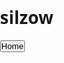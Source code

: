 # silzow
<!DOCTYPE html>
<html lang="en">
<head>  
    <html>
<head>
  <title>Home Button Example</title>
</head>
<body>

  <!-- Home Button -->
  <button onclick="goHome()">Home</button>

  <script>
    function goHome() {
      window.location.href = "home.html"; // Change to your actual home page URL
    }
  </script>

</body>
</html>
<!DOCTYPE html>
<html lang="en">
<head>
    <meta charset="UTF-8">
    <meta name="viewport" content="width=device-width, initial-scale=1.0">
    <title>Home - Oil & Gas Company</title>
    <style>
        body {
            font-family: 'Segoe UI', Tahoma, Geneva, Verdana, sans-serif;
            margin: 0;
            padding: 0;
            background-color: #f4f6f8;
            color: #333;
        }

        header {
            background-color: #002f4b;
            color: white;
            padding: 20px;
            text-align: center;
        }

        nav a {
            color: white;
            margin: 0 15px;
            text-decoration: none;
            font-weight: bold;
        }

        nav a:hover {
            text-decoration: underline;
        }

        .hero {
            background-color: #e0eaf0;
            padding: 40px 20px;
            text-align: center;
        }

        .hero h2 {
            font-size: 32px;
            margin-bottom: 10px;
        }

        .hero p {
            font-size: 18px;
            max-width: 600px;
            margin: 0 auto;
        }

        .about {
            padding: 30px 20px;
            max-width: 800px;
            margin: 0 auto;
        }

        .about h2 {
            font-size: 28px;
            color: #002f4b;
        }

        .about p {
            font-size: 16px;
            line-height: 1.6;
        }

        footer {
            background-color: #002f4b;
            color: white;
            text-align: center;
            padding: 15px;
            margin-top: 40px;
        }
    </style>
</head>
<body>
    <header>
        <h1>Welcome to EnergyCore Solutions</h1>
        <nav>
            <a href="home.html">Home</a>
            <a href="about.html">About Us</a>
            <a href="services.html">Services</a>
            <a href="contact.html">Contact</a>
        </nav>
    </header>

    <main>
        <section class="hero">
            <h2>Leading Innovation in Oil & Gas</h2>
            <p>Your trusted partner in energy exploration, production, and sustainability.</p>
        </section>

        <section class="about">
            <h2>About Us</h2>
            <p>
                At EnergyCore Solutions, we specialize in delivering world-class services to the oil and gas sector.
                With over 20 years of experience, our expertise spans upstream, midstream, and downstream operations.
            </p>
            <p>
                We are committed to safety, efficiency, and environmental responsibility while helping our clients
                maximize performance and minimize risk.
            </p>
        </section>
    </main>

    <footer>
        <p>&copy; 2025 EnergyCore Solutions. All rights reserved.</p>
    </footer>
</body>
</html>

    <meta charset="UTF-8">
    <meta name="viewport" content="width=device-width, initial-scale=1.0">
    <title>Silzow - Leading Innovation in Technology and Design</title>
    <meta name="description" content="Leading innovation in technology and design. We create solutions that transform businesses and empower growth.">
    <meta name="author" content="Silzow">
    
    <!-- Google Fonts -->
    <link rel="preconnect" href="https://fonts.googleapis.com">
    <link rel="preconnect" href="https://fonts.gstatic.com" crossorigin>
    <link href="https://fonts.googleapis.com/css2?family=Inter:wght@300;400;500;600;700&display=swap" rel="stylesheet">
    
    <style>
        /* CSS Variables - Design System */
        :root {
            --background: 0 0% 100%;
            --foreground: 222.2 84% 4.9%;
            --card: 0 0% 100%;
            --card-foreground: 222.2 84% 4.9%;
            --primary: 222.2 47.4% 11.2%;
            --primary-foreground: 210 40% 98%;
            --secondary: 210 40% 96.1%;
            --secondary-foreground: 222.2 47.4% 11.2%;
            --muted: 210 40% 96.1%;
            --muted-foreground: 215.4 16.3% 46.9%;
            --accent: 210 40% 96.1%;
            --accent-foreground: 222.2 47.4% 11.2%;
            --border: 214.3 31.8% 91.4%;
            --input: 214.3 31.8% 91.4%;
            --ring: 222.2 84% 4.9%;
            --radius: 0.5rem;
        }

        * {
            margin: 0;
            padding: 0;
            box-sizing: border-box;
        }

        body {
            font-family: 'Inter', -apple-system, BlinkMacSystemFont, 'Segoe UI', Roboto, sans-serif;
            line-height: 1.6;
            color: hsl(var(--foreground));
            background-color: hsl(var(--background));
        }

        .container {
            max-width: 1200px;
            margin: 0 auto;
            padding: 0 1rem;
        }

        /* Header Styles */
        .header {
            position: sticky;
            top: 0;
            z-index: 50;
            width: 100%;
            border-bottom: 1px solid hsl(var(--border));
            background: hsl(var(--background) / 0.95);
            backdrop-filter: blur(8px);
        }

        .nav-container {
            display: flex;
            height: 4rem;
            align-items: center;
            justify-content: space-between;
        }

        .logo {
            font-size: 1.5rem;
            font-weight: 700;
            color: hsl(var(--primary));
            text-decoration: none;
        }

        .nav-menu {
            display: flex;
            list-style: none;
            gap: 0.25rem;
        }

        .nav-link {
            display: inline-flex;
            height: 2.5rem;
            align-items: center;
            justify-content: center;
            padding: 0 1rem;
            font-size: 0.875rem;
            font-weight: 500;
            color: hsl(var(--foreground));
            text-decoration: none;
            border-radius: var(--radius);
            transition: all 0.2s;
        }

        .nav-link:hover {
            background-color: hsl(var(--accent));
            color: hsl(var(--accent-foreground));
        }

        /* Button Styles */
        .btn {
            display: inline-flex;
            align-items: center;
            justify-content: center;
            gap: 0.5rem;
            white-space: nowrap;
            border-radius: var(--radius);
            font-size: 0.875rem;
            font-weight: 500;
            text-decoration: none;
            transition: all 0.2s;
            cursor: pointer;
            border: none;
            outline: none;
        }

        .btn:focus-visible {
            outline: 2px solid hsl(var(--ring));
            outline-offset: 2px;
        }

        .btn-primary {
            background-color: hsl(var(--primary));
            color: hsl(var(--primary-foreground));
            padding: 0.5rem 1rem;
            height: 2.5rem;
        }

        .btn-primary:hover {
            background-color: hsl(var(--primary) / 0.9);
        }

        .btn-outline {
            border: 1px solid hsl(var(--input));
            background-color: hsl(var(--background));
            color: hsl(var(--foreground));
            padding: 0.5rem 1rem;
            height: 2.5rem;
        }

        .btn-outline:hover {
            background-color: hsl(var(--accent));
            color: hsl(var(--accent-foreground));
        }

        .btn-lg {
            height: 2.75rem;
            padding: 0 2rem;
            font-size: 1.125rem;
        }

        .btn-sm {
            height: 2.25rem;
            padding: 0 0.75rem;
            border-radius: calc(var(--radius) - 2px);
        }

        /* Hero Section */
        .hero {
            position: relative;
            padding: 5rem 1rem;
            text-align: center;
        }

        .hero h1 {
            font-size: 3.75rem;
            font-weight: 700;
            margin-bottom: 1.5rem;
            color: hsl(var(--primary));
            line-height: 1.1;
        }

        .hero p {
            font-size: 1.25rem;
            color: hsl(var(--muted-foreground));
            margin-bottom: 2rem;
            max-width: 42rem;
            margin-left: auto;
            margin-right: auto;
        }

        .hero-buttons {
            display: flex;
            gap: 1rem;
            justify-content: center;
            flex-wrap: wrap;
        }

        /* Features Section */
        .features {
            padding: 4rem 1rem;
            background-color: hsl(var(--muted) / 0.3);
        }

        .features h2 {
            font-size: 2.5rem;
            font-weight: 700;
            text-align: center;
            margin-bottom: 3rem;
            color: hsl(var(--primary));
        }

        .features-grid {
            display: grid;
            grid-template-columns: repeat(auto-fit, minmax(300px, 1fr));
            gap: 2rem;
        }

        /* Card Styles */
        .card {
            background-color: hsl(var(--card));
            color: hsl(var(--card-foreground));
            border: 1px solid hsl(var(--border));
            border-radius: calc(var(--radius) + 2px);
            box-shadow: 0 1px 3px 0 rgb(0 0 0 / 0.1), 0 1px 2px -1px rgb(0 0 0 / 0.1);
            text-align: center;
        }

        .card-header {
            padding: 1.5rem 1.5rem 0;
        }

        .card-title {
            font-size: 1.5rem;
            font-weight: 600;
            line-height: 1;
            margin-bottom: 0.5rem;
        }

        .card-description {
            color: hsl(var(--muted-foreground));
            font-size: 0.875rem;
        }

        .card-content {
            padding: 1.5rem;
        }

        .card-content p {
            color: hsl(var(--muted-foreground));
        }

        /* Footer */
        .footer {
            padding: 2rem 1rem;
            border-top: 1px solid hsl(var(--border));
            text-align: center;
        }

        .footer p {
            color: hsl(var(--muted-foreground));
        }

        /* Responsive Design */
        @media (max-width: 768px) {
            .nav-menu {
                display: none;
            }

            .hero h1 {
                font-size: 2.5rem;
            }

            .hero p {
                font-size: 1rem;
            }

            .hero-buttons {
                flex-direction: column;
                align-items: center;
            }

            .features h2 {
                font-size: 2rem;
            }

            .features-grid {
                grid-template-columns: 1fr;
            }
        }

        @media (max-width: 640px) {
            .hero {
                padding: 3rem 1rem;
            }

            .features {
                padding: 3rem 1rem;
            }

            .hero h1 {
                font-size: 2rem;
            }
        }
    </style>
</head>
<body>
    <!-- Header -->
    <header class="header">
        <div class="container">
            <div class="nav-container">
                <a href="#" class="logo">Silzow</a>
                
                <nav>
                    <ul class="nav-menu">
                        <li><a href="#" class="nav-link">Home</a></li>
                        <li><a href="#" class="nav-link">Source</a></li>
                        <li><a href="#" class="nav-link">About Us</a></li>
                    </ul>
                </nav>

                <a href="#contact" class="btn btn-outline btn-sm">Contact</a>
            </div>
        </div>
    </header>

    <!-- Hero Section -->
    <section class="hero">
        <div class="container">
            <h1>Welcome to Silzow</h1>
            <p>Leading innovation in technology and design. We create solutions that transform businesses and empower growth.</p>
            <div class="hero-buttons">
                <a href="#" class="btn btn-primary btn-lg">Get Started</a>
                <a href="#" class="btn btn-outline btn-lg">Learn More</a>
            </div>
        </div>
    </section>

    <!-- Features Section -->
    <section class="features">
        <div class="container">
            <h2>Our Services</h2>
            <div class="features-grid">
                <div class="card">
                    <div class="card-header">
                        <h3 class="card-title">Innovation</h3>
                        <p class="card-description">Cutting-edge solutions tailored to your needs</p>
                    </div>
                    <div class="card-content">
                        <p>We bring fresh perspectives and innovative approaches to solve complex challenges.</p>
                    </div>
                </div>

                <div class="card">
                    <div class="card-header">
                        <h3 class="card-title">Quality</h3>
                        <p class="card-description">Excellence in every project we deliver</p>
                    </div>
                    <div class="card-content">
                        <p>Our commitment to quality ensures that every solution meets the highest standards.</p>
                    </div>
                </div>

                <div class="card">
                    <div class="card-header">
                        <h3 class="card-title">Support</h3>
                        <p class="card-description">Dedicated support throughout your journey</p>
                    </div>
                    <div class="card-content">
                        <p>Our team is always ready to assist and ensure your success with our solutions.</p>
                    </div>
                </div>
            </div>
        </div>
    </section>

    <!-- Footer -->
    <footer class="footer">
        <div class="container">
            <p>&copy; 2024 Silzow. All rights reserved.</p>
        </div>
    </footer>
</body>
</html>
